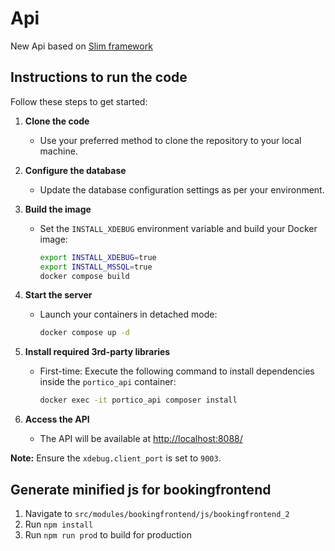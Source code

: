 # Api

New Api based on [Slim framework](https://www.slimframework.com/)

## Instructions to run the code

Follow these steps to get started:

1. **Clone the code**
	- Use your preferred method to clone the repository to your local machine.

2. **Configure the database**
	- Update the database configuration settings as per your environment.

3. **Build the image**
	- Set the `INSTALL_XDEBUG` environment variable and build your Docker image:
	  ```bash
	  export INSTALL_XDEBUG=true
	  export INSTALL_MSSQL=true
	  docker compose build
	  ```

4. **Start the server**
	- Launch your containers in detached mode:
	  ```bash
	  docker compose up -d
	  ```

5. **Install required 3rd-party libraries**
	- First-time: Execute the following command to install dependencies inside the `portico_api` container:
	  ```bash
	  docker exec -it portico_api composer install
	  ```

6. **Access the API**
	- The API will be available at [http://localhost:8088/](http://localhost:8088/)

**Note:** Ensure the `xdebug.client_port` is set to `9003`.

## Generate minified js for bookingfrontend
1. Navigate to `src/modules/bookingfrontend/js/bookingfrontend_2`
2. Run `npm install`
3. Run `npm run prod` to build for production